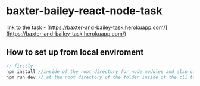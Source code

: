 # baxter-bailey-react-node-task

link to the task - [https://baxter-and-bailey-task.herokuapp.com/](https://baxter-and-bailey-task.herokuapp.com/) 

## How to set up from local enviroment 

```jsx
// firstly 
npm install //inside of the root directory for node modules and also cd into client and "npm install" again for react dependencies
npm run dev // at the root directory of the folder inside of the cli to start up server and client 
```
